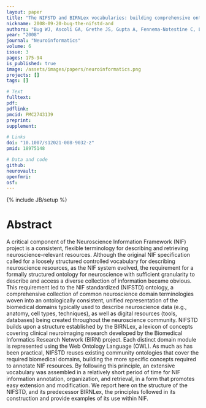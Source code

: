 ```yaml
---
layout: paper
title: "The NIFSTD and BIRNLex vocabularies: building comprehensive ontologies for neuroscience."
nickname: 2008-09-20-bug-the-nifstd-and
authors: "Bug WJ, Ascoli GA, Grethe JS, Gupta A, Fennema-Notestine C, Laird AR, Larson SD, Rubin D, Shepherd GM, Turner JA, Martone ME"
year: "2008"
journal: "Neuroinformatics"
volume: 6
issue: 3
pages: 175-94
is_published: true
image: /assets/images/papers/neuroinformatics.png
projects: []
tags: []

# Text
fulltext:
pdf:
pdflink:
pmcid: PMC2743139
preprint:
supplement:

# Links
doi: "10.1007/s12021-008-9032-z"
pmid: 18975148

# Data and code
github:
neurovault:
openfmri:
osf:
---
```

{% include JB/setup %}

# Abstract

A critical component of the Neuroscience Information Framework (NIF) project is a consistent, flexible terminology for describing and retrieving neuroscience-relevant resources. Although the original NIF specification called for a loosely structured controlled vocabulary for describing neuroscience resources, as the NIF system evolved, the requirement for a formally structured ontology for neuroscience with sufficient granularity to describe and access a diverse collection of information became obvious. This requirement led to the NIF standardized (NIFSTD) ontology, a comprehensive collection of common neuroscience domain terminologies woven into an ontologically consistent, unified representation of the biomedical domains typically used to describe neuroscience data (e.g., anatomy, cell types, techniques), as well as digital resources (tools, databases) being created throughout the neuroscience community. NIFSTD builds upon a structure established by the BIRNLex, a lexicon of concepts covering clinical neuroimaging research developed by the Biomedical Informatics Research Network (BIRN) project. Each distinct domain module is represented using the Web Ontology Language (OWL). As much as has been practical, NIFSTD reuses existing community ontologies that cover the required biomedical domains, building the more specific concepts required to annotate NIF resources. By following this principle, an extensive vocabulary was assembled in a relatively short period of time for NIF information annotation, organization, and retrieval, in a form that promotes easy extension and modification. We report here on the structure of the NIFSTD, and its predecessor BIRNLex, the principles followed in its construction and provide examples of its use within NIF.
